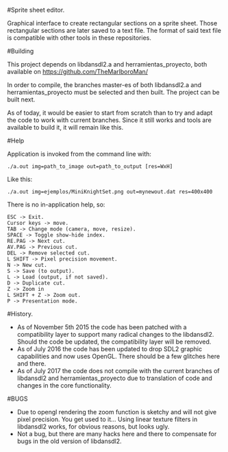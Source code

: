 #Sprite sheet editor.

Graphical interface to create rectangular sections on a sprite sheet. Those rectangular sections are later saved to a text file. The format of said text file is compatible with other tools in these repositories.

#Building

This project depends on libdansdl2.a and herramientas_proyecto, both available on https://github.com/TheMarlboroMan/

In order to compile, the branches master-es of both libdansdl2.a and herramientas_proyecto must be selected and then built. The project can be built next. 

As of today, it would be easier to start from scratch than to try and adapt the code to work with current branches. Since it still works and tools are available to build it, it will remain like this.

#Help

Application is invoked from the command line with:

	./a.out img=path_to_image out=path_to_output [res=WxH]

Like this:

	./a.out img=ejemplos/MiniKnightSet.png out=mynewout.dat res=400x400

There is no in-application help, so:

	ESC -> Exit.
	Cursor keys -> move.
	TAB -> Change mode (camera, move, resize).
	SPACE -> Toggle show-hide index.
	RE.PAG -> Next cut.
	AV.PAG -> Previous cut.
	DEL -> Remove selected cut.
	L SHIFT -> Pixel precision movement.
	N -> New cut.
	S -> Save (to output).
	L -> Load (output, if not saved).
	D -> Duplicate cut.
	Z -> Zoom in
	L SHIFT + Z -> Zoom out.
	P -> Presentation mode.

#History.

- As of November 5th 2015 the code has been patched with a compatibility layer to support many radical changes to the libdansdl2. Should the code be updated, the compatibility layer will be removed.
- As of July 2016 the code has been updated to drop SDL2 graphic capabilities and now uses OpenGL. There should be a few glitches here and there.
- As of July 2017 the code does not compile with the current branches of libdansdl2 and herramientas_proyecto due to translation of code and changes in the core functionality.

#BUGS

- Due to opengl rendering the zoom function is sketchy and will not give pixel precision. You get used to it... Using linear texture filters in libdansdl2 works, for obvious reasons, but looks ugly.
- Not a bug, but there are many hacks here and there to compensate for bugs in the old version of libdansdl2.


